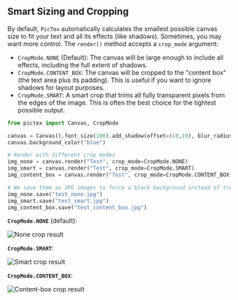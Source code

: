 ## Smart Sizing and Cropping

By default, `PicTex` automatically calculates the smallest possible canvas size to fit your text and all its effects (like shadows). Sometimes, you may want more control. The `render()` method accepts a `crop_mode` argument:

-   `CropMode.NONE` (Default): The canvas will be large enough to include all effects, including the full extent of shadows.
-   `CropMode.CONTENT_BOX`: The canvas will be cropped to the "content box" (the text area plus its padding). This is useful if you want to ignore shadows for layout purposes.
-   `CropMode.SMART`: A smart crop that trims all fully transparent pixels from the edges of the image. This is often the best choice for the tightest possible output.

```python
from pictex import Canvas, CropMode

canvas = Canvas().font_size(100).add_shadow(offset=(10,10), blur_radius=20, color="white")
canvas.background_color("blue")

# Render with different crop modes
img_none = canvas.render("Test", crop_mode=CropMode.NONE)
img_smart = canvas.render("Test", crop_mode=CropMode.SMART)
img_content_box = canvas.render("Test", crop_mode=CropMode.CONTENT_BOX)

# We save them as JPG images to force a black background instead of transparent, so it's easier to see the difference
img_none.save("test_none.jpg")
img_smart.save("test_smart.jpg")
img_content_box.save("test_content_box.jpg")
```

**`CropMode.NONE`** (default):

![None crop result](https://res.cloudinary.com/dlvnbnb9v/image/upload/v1753831765/crop-1-none_uqcff2.jpg)

**`CropMode.SMART`**:

![Smart crop result](https://res.cloudinary.com/dlvnbnb9v/image/upload/v1753831764/crop-1-smart_skfini.jpg)

**`CropMode.CONTENT_BOX`**:

![Content-box crop result](https://res.cloudinary.com/dlvnbnb9v/image/upload/v1753831764/crop-1-cb_tsmb9v.jpg)

